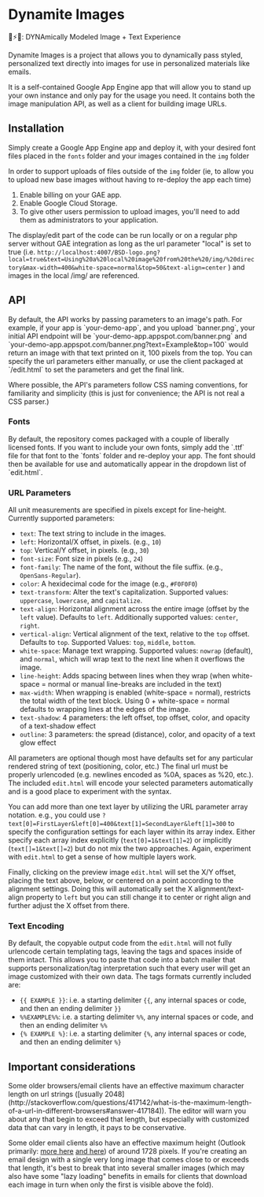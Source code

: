 # Dynamite Images
🎨⚡📝: DYNAmically Modeled Image + Text Experience

Dynamite Images is a project that allows you to dynamically pass styled, personalized text directly into images for use in personalized materials like emails.

It is a self-contained Google App Engine app that will allow you to stand up your own instance and only pay for the usage you need. It contains both the image manipulation API, as well as a client for building image URLs.

<h2>Installation</h2>

Simply create a Google App Engine app and deploy it, with your desired font files placed in the `fonts` folder and your images contained in the `img` folder

In order to support uploads of files outside of the `img` folder (ie, to allow you to upload new base images without having to re-deploy the app each time)

1. Enable billing on your GAE app.
2. Enable Google Cloud Storage.
3. To give other users permission to upload images, you'll need to add them as administrators to your application.

The display/edit part of the code can be run locally or on a regular php server without GAE integration as long as the url parameter "local" is set to true (i.e. `http://localhost:4007/BSD-logo.png?local=true&text=Using%20a%20local%20image%20from%20the%20/img/%20directory&max-width=400&white-space=normal&top=50&text-align=center` ) and images in the local /img/ are referenced.

<h2>API</h2>
By default, the API works by passing parameters to an image's path. For example, if your app is `your-demo-app`, and you upload `banner.png`, your initial API endpoint will be `your-demo-app.appspot.com/banner.png` and `your-demo-app.appspot.com/banner.png?text=Example&top=100` would return an image with that text printed on it, 100 pixels from the top. You can specify the url parameters either manually, or use the client packaged at `/edit.html` to set the parameters and get the final link.

Where possible, the API's parameters follow CSS naming conventions, for familiarity and simplicity (this is just for convenience; the API is not real a CSS parser.)

<h3>Fonts</h3>
By default, the repository comes packaged with a couple of liberally licensed fonts. If you want to include your own fonts, simply add the `.ttf` file for that font to the `fonts` folder and re-deploy your app.  The font should then be available for use and automatically appear in the dropdown list of `edit.html`.

<h3>URL Parameters</h3>

All unit measurements are specified in pixels except for line-height. Currently supported parameters:

- `text`: The text string to include in the images.
- `left`: Horizontal/X offset, in pixels. (e.g., `10`)
- `top`: Vertical/Y offset, in pixels. (e.g., `30`)
- `font-size`: Font size in pixels (e.g., `24`)
- `font-family`: The name of the font, without the file suffix. (e.g., `OpenSans-Regular`).
- `color`: A hexidecimal code for the image (e.g., `#F0F0F0`)
- `text-transform`: Alter the text's capitalization. Supported values: `uppercase`, `lowercase`, and `capitalize`.
- `text-align`: Horizontal alignment across the entire image (offset by the `left` value). Defaults to `left`. Additionally supported values: `center`, `right`.
- `vertical-align`: Vertical alignment of the text, relative to the `top` offset. Defaults to `top`. Supported Values: `top`, `middle`, `bottom`.
- `white-space`: Manage text wrapping. Supported values: `nowrap` (default), and `normal`, which will wrap text to the next line when it overflows the image.
- `line-height`: Adds spacing between lines when they wrap (when white-space = normal or manual line-breaks are included in the text)
- `max-width`: When wrapping is enabled (white-space = normal), restricts the total width of the text block. Using 0 + white-space = normal defaults to wrapping lines at the edges of the image.
- `text-shadow`: 4 parameters: the left offset, top offset, color, and opacity of a text-shadow effect
- `outline`: 3 parameters: the spread (distance), color, and opacity of a text glow effect

All parameters are optional though most have defaults set for any particular rendered string of text (positioning, color, etc.) The final url must be properly urlencoded (e.g. newlines encoded as %0A, spaces as %20, etc.).  The included `edit.html` will encode your selected parameters automatically and is a good place to experiment with the syntax.

You can add more than one text layer by utilizing the URL parameter array notation. e.g., you could use `?text[0]=FirstLayer&left[0]=400&text[1]=SecondLayer&left[1]=300` to specify the configuration settings for each layer within its array index.  Either specify each array index explicitly (`text[0]=1&text[1]=2`) or implicitly (`text[]=1&text[]=2`) but do not mix the two approaches.  Again, experiment with `edit.html` to get a sense of how multiple layers work.

Finally, clicking on the preview image `edit.html` will set the X/Y offset, placing the text above, below, or centered on a point according to the alignment settings.  Doing this will automatically set the X alignment/text-align property to `left` but you can still change it to center or right align and further adjust the X offset from there.

<h3>Text Encoding</h3>

By default, the copyable output code from the `edit.html` will not fully urlencode certain templating tags, leaving the tags and spaces inside of them intact.  This allows you to paste that code into a batch mailer that supports personalization/tag interpretation such that every user will get an image customized with their own data. The tags formats currently included are:
- `{{ EXAMPLE }}`: i.e. a starting delimiter `{{`, any internal spaces or code, and then an ending delimiter `}}`
- `%%EXAMPLE%%`: i.e. a starting delimiter `%%`, any internal spaces or code, and then an ending delimiter `%%`
- `{% EXAMPLE %}`: i.e. a starting delimiter `{%`, any internal spaces or code, and then an ending delimiter `%}`

<h2>Important considerations</h2>
Some older browsers/email clients have an effective maximum character length on url strings ([usually 2048](http://stackoverflow.com/questions/417142/what-is-the-maximum-length-of-a-url-in-different-browsers#answer-417184)).  The editor will warn you about any that begin to exceed that length, but especially with customized data that can vary in length, it pays to be conservative.

Some older email clients also have an effective maximum height (Outlook primarily: [more here](https://www.campaignmonitor.com/blog/post/3103/maximum-height-for-images-in-email-outlook/) [and here](http://stackoverflow.com/questions/2419388/need-workaround-for-outlook-2007-html-email-rendering-bug-horizontal-gaps/5662156#5662156)) of around 1728 pixels. If you're creating an email design with a single very long image that comes close to or exceeds that length, it's best to break that into several smaller images (which may also have some "lazy loading" benefits in emails for clients that download each image in turn when only the first is visible above the fold).
